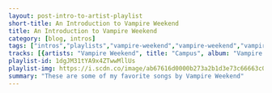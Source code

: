 ```yaml
---
layout: post-intro-to-artist-playlist
short-title: An Introduction to Vampire Weekend
title: An Introduction to Vampire Weekend
category: [blog, intros]
tags: ["intros","playlists","vampire-weekend","vampire-weekend","vampire-weekend","vampire-weekend","vampire-weekend","vampire-weekend","vampire-weekend","vampire-weekend","vampire-weekend","vampire-weekend","vampire-weekend","vampire-weekend","vampire-weekend","vampire-weekend","vampire-weekend","vampire-weekend","vampire-weekend","vampire-weekend","vampire-weekend","vampire-weekend","vampire-weekend","vampire-weekend","vampire-weekend","vampire-weekend","vampire-weekend","vampire-weekend","vampire-weekend,-danielle-haim","vampire-weekend,-steve-lacy","vampire-weekend,-danielle-haim"]
tracks: [{artists: "Vampire Weekend", title: "Campus", album: "Vampire Weekend"},{artists: "Vampire Weekend", title: "California English", album: "Contra"},{artists: "Vampire Weekend", title: "Worship You", album: "Modern Vampires of the City"},{artists: "Vampire Weekend", title: "A-Punk", album: "Vampire Weekend"},{artists: "Vampire Weekend", title: "Giving Up The Gun", album: "Contra"},{artists: "Vampire Weekend", title: "Everlasting Arms", album: "Modern Vampires of the City"},{artists: "Vampire Weekend", title: "Cape Cod Kwassa Kwassa", album: "Vampire Weekend"},{artists: "Vampire Weekend", title: "Cousins", album: "Contra"},{artists: "Vampire Weekend", title: "Walcott", album: "Vampire Weekend"},{artists: "Vampire Weekend", title: "Finger Back", album: "Modern Vampires of the City"},{artists: "Vampire Weekend", title: "Run", album: "Contra"},{artists: "Vampire Weekend", title: "Bryn", album: "Vampire Weekend"},{artists: "Vampire Weekend", title: "Horchata", album: "Contra"},{artists: "Vampire Weekend", title: "Unbelievers", album: "Modern Vampires of the City"},{artists: "Vampire Weekend", title: "Holiday", album: "Contra"},{artists: "Vampire Weekend", title: "Mansard Roof", album: "Vampire Weekend"},{artists: "Vampire Weekend", title: "White Sky", album: "Contra"},{artists: "Vampire Weekend", title: "M79", album: "Vampire Weekend"},{artists: "Vampire Weekend", title: "Diplomat’s Son", album: "Contra"},{artists: "Vampire Weekend", title: "Oxford Comma", album: "Vampire Weekend"},{artists: "Vampire Weekend", title: "I Think Ur A Contra", album: "Contra"},{artists: "Vampire Weekend", title: "Obvious Bicycle", album: "Modern Vampires of the City"},{artists: "Vampire Weekend", title: "Harmony Hall", album: "Father of the Bride"},{artists: "Vampire Weekend", title: "How Long?", album: "Father of the Bride"},{artists: "Vampire Weekend", title: "Unbearably White", album: "Father of the Bride"},{artists: "Vampire Weekend", title: "Rich Man", album: "Father of the Bride"},{artists: "Vampire Weekend, Danielle Haim", title: "We Belong Together (feat. Danielle Haim)", album: "Father of the Bride"},{artists: "Vampire Weekend, Steve Lacy", title: "Sunflower (feat. Steve Lacy)", album: "Father of the Bride"},{artists: "Vampire Weekend, Danielle Haim", title: "Hold You Now (feat. Danielle Haim)", album: "Father of the Bride"}]
playlist-id: 1dgJM31tYA9x4ZTwwMllUs
playlist-img: https://i.scdn.co/image/ab67616d0000b273a2b1d3e73c66663c01351bcf
summary: "These are some of my favorite songs by Vampire Weekend"
---
```

